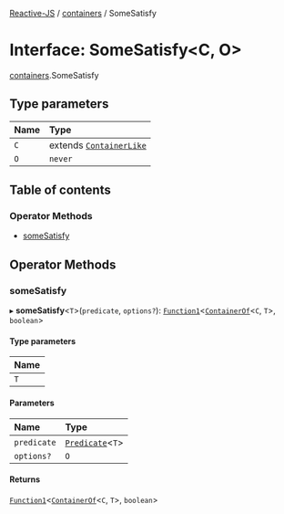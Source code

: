 [Reactive-JS](../README.md) / [containers](../modules/containers.md) / SomeSatisfy

# Interface: SomeSatisfy<C, O\>

[containers](../modules/containers.md).SomeSatisfy

## Type parameters

| Name | Type |
| :------ | :------ |
| `C` | extends [`ContainerLike`](containers.ContainerLike.md) |
| `O` | `never` |

## Table of contents

### Operator Methods

- [someSatisfy](containers.SomeSatisfy.md#somesatisfy)

## Operator Methods

### someSatisfy

▸ **someSatisfy**<`T`\>(`predicate`, `options?`): [`Function1`](../modules/functions.md#function1)<[`ContainerOf`](../modules/containers.md#containerof)<`C`, `T`\>, `boolean`\>

#### Type parameters

| Name |
| :------ |
| `T` |

#### Parameters

| Name | Type |
| :------ | :------ |
| `predicate` | [`Predicate`](../modules/functions.md#predicate)<`T`\> |
| `options?` | `O` |

#### Returns

[`Function1`](../modules/functions.md#function1)<[`ContainerOf`](../modules/containers.md#containerof)<`C`, `T`\>, `boolean`\>
